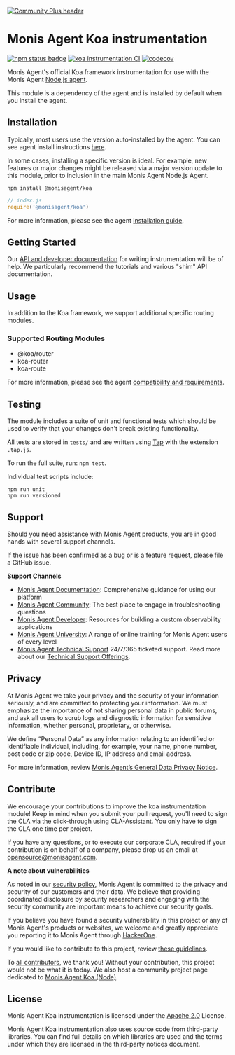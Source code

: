 [![Community Plus header](https://github.com/Cryptoking28/opensource-website/raw/main/src/images/categories/Community_Plus.png)](https://opensource.monisagent.com/oss-category/#community-plus)

# Monis Agent Koa instrumentation

[![npm status badge][5]][6] [![koa instrumentation CI][1]][2] [![codecov][7]][8]

Monis Agent's official Koa framework instrumentation for use with the
Monis Agent [Node.js agent](https://github.com/Cryptoking28/monisagent).

This module is a dependency of the agent and is installed by default when you install the agent.

## Installation

Typically, most users use the version auto-installed by the agent. You can see agent install instructions [here](https://github.com/Cryptoking28/monisagent#installation-and-getting-started).

In some cases, installing a specific version is ideal. For example, new features or major changes might be released via a major version update to this module, prior to inclusion in the main Monis Agent Node.js Agent.

```
npm install @monisagent/koa
```

```js
// index.js
require('@monisagent/koa')
```

For more information, please see the agent [installation guide][3].

## Getting Started

Our [API and developer documentation](http://monisagent.github.io/node-monisagent/docs/) for writing instrumentation will be of help. We particularly recommend the tutorials and various "shim" API documentation.

## Usage

In addition to the Koa framework, we support additional specific routing modules.

### Supported Routing Modules

- @koa/router
- koa-router
- koa-route

For more information, please see the agent [compatibility and requirements][4].

## Testing

The module includes a suite of unit and functional tests which should be used to
verify that your changes don't break existing functionality.

All tests are stored in `tests/` and are written using
[Tap](https://www.npmjs.com/package/tap) with the extension `.tap.js`.

To run the full suite, run: `npm test`.

Individual test scripts include:

```
npm run unit
npm run versioned
```

## Support

Should you need assistance with Monis Agent products, you are in good hands with several support channels.

If the issue has been confirmed as a bug or is a feature request, please file a GitHub issue.

**Support Channels**

* [Monis Agent Documentation](https://docs.monisagent.com/docs/agents/nodejs-agent/getting-started/introduction-monis-agent-nodejs): Comprehensive guidance for using our platform
* [Monis Agent Community](https://discuss.monisagent.com/tags/c/telemetry-data-platform/agents/nodeagent): The best place to engage in troubleshooting questions
* [Monis Agent Developer](https://developer.monisagent.com/): Resources for building a custom observability applications
* [Monis Agent University](https://learn.monisagent.com/): A range of online training for Monis Agent users of every level
* [Monis Agent Technical Support](https://support.monisagent.com/) 24/7/365 ticketed support. Read more about our [Technical Support Offerings](https://docs.monisagent.com/docs/licenses/license-information/general-usage-licenses/support-plan).

## Privacy
At Monis Agent we take your privacy and the security of your information seriously, and are committed to protecting your information. We must emphasize the importance of not sharing personal data in public forums, and ask all users to scrub logs and diagnostic information for sensitive information, whether personal, proprietary, or otherwise.

We define “Personal Data” as any information relating to an identified or identifiable individual, including, for example, your name, phone number, post code or zip code, Device ID, IP address and email address.

For more information, review [Monis Agent’s General Data Privacy Notice](https://monisagent.com/termsandconditions/privacy).

## Contribute

We encourage your contributions to improve the koa instrumentation module! Keep in mind when you submit your pull request, you'll need to sign the CLA via the click-through using CLA-Assistant. You only have to sign the CLA one time per project.

If you have any questions, or to execute our corporate CLA, required if your contribution is on behalf of a company,  please drop us an email at opensource@monisagent.com.

**A note about vulnerabilities**

As noted in our [security policy](https://github.com/Cryptoking28/monisagent-koa/security/policy), Monis Agent is committed to the privacy and security of our customers and their data. We believe that providing coordinated disclosure by security researchers and engaging with the security community are important means to achieve our security goals.

If you believe you have found a security vulnerability in this project or any of Monis Agent's products or websites, we welcome and greatly appreciate you reporting it to Monis Agent through [HackerOne](https://hackerone.com/monisagent).

If you would like to contribute to this project, review [these guidelines](./CONTRIBUTING.md).

To [all contributors](https://github.com/Cryptoking28/monisagent-koa/graphs/contributors), we thank you!  Without your contribution, this project would not be what it is today.  We also host a community project page dedicated to [Monis Agent Koa (Node)](https://opensource.monisagent.com/projects/monisagent/node-monisagent-koa).

## License
Monis Agent Koa instrumentation is licensed under the [Apache 2.0](http://apache.org/licenses/LICENSE-2.0.txt) License.

Monis Agent Koa instrumentation also uses source code from third-party libraries. You can find full details on which libraries are used and the terms under which they are licensed in the third-party notices document.

[1]: https://github.com/Cryptoking28/monisagent-koa/workflows/koa%20Instrumentation%20CI/badge.svg
[2]: https://github.com/Cryptoking28/monisagent-koa/actions
[3]: https://docs.monisagent.com/docs/agents/nodejs-agent/installation-configuration/install-nodejs-agent
[4]: https://docs.monisagent.com/docs/agents/nodejs-agent/getting-started/compatibility-requirements-nodejs-agent
[5]: https://img.shields.io/npm/v/@monisagent/koa.svg
[6]: https://www.npmjs.com/package/@monisagent/koa
[7]: https://codecov.io/gh/monisagent/node-monisagent-koa/branch/main/graph/badge.svg
[8]: https://codecov.io/gh/monisagent/node-monisagent-koa
